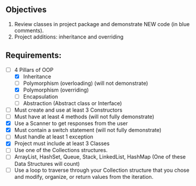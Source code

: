 ## Objectives

1. Review classes in project package and demonstrate NEW code (in blue comments).
2. Project additions: inheritance and overriding

## Requirements:
* [ ] 4 Pillars of OOP
	* [X] Inheritance
	* [ ] Polymorphism (overloading)  (will not demonstrate)
	* [X] Polymorphism (overriding)
	* [ ] Encapsulation
	* [ ] Abstraction (Abstract class or Interface)
* [ ] Must create and use at least 3 Constructors
* [ ] Must have at least 4 methods  (will not fully demonstrate)
* [X] Use a Scanner to get responses from the user
* [X] Must contain a switch statement  (will not fully demonstrate)
* [ ] Must handle at least 1 exception
* [X] Project must include at least 3 Classes
* [ ] Use one of the Collections structures.
* [ ] ArrayList, HashSet, Queue, Stack, LinkedList, HashMap (One of these Data Structures will count)
* [ ] Use a loop to traverse through your Collection structure that you chose and modify, organize, or return values from the iteration.
